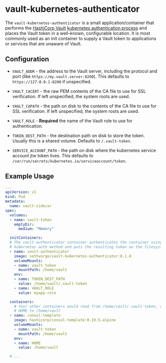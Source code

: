 # vault-kubernetes-authenticator

The `vault-kubernetes-authenticator` is a small application/container that performs the [HashiCorp Vault][vault] [kubernetes authentication process][vault-k8s-auth] and places the Vault token in a well-known, configurable location. It is most commonly used as an init container to supply a Vault token to applications or services that are unaware of Vault.

[vault]: https://www.vaultproject.io
[vault-k8s-auth]: https://www.vaultproject.io/docs/auth/kubernetes.html#authentication


## Configuration

- `VAULT_ADDR` - the address to the Vault server, including the protocol and port (like `https://my.vault.server:8200`). This defaults to `https://127.0.0.1:8200` if unspecified.

- `VAULT_CACERT` - the raw PEM contents of the CA file to use for SSL verification. If left unspecified, the system roots are used.

- `VAULT_CAPATH` - the path on disk to the contents of the CA file to use for SSL verification. If left unspecified, the system roots are used.

- `VAULT_ROLE` - **Required** the name of the Vault role to use for authentication.

- `TOKEN_DEST_PATH` - the destination path on disk to store the token. Usually this is a shared volume. Defaults to `/.vault-token`.

- `SERVICE_ACCOUNT_PATH` - the path on disk where the kubernetes service account jtw token lives. This defaults to `/var/run/secrets/kubernetes.io/serviceaccount/token`.

## Example Usage

```yaml
---
apiVersion: v1
kind: Pod
metadata:
  name: vault-sidecar
spec:
  volumes:
  - name: vault-token
    emptyDir:
      medium: "Memory"

  initContainers:
  # The vault-authenticator container authenticates the container using the
  # kubernetes auth method and puts the resulting token on the filesystem.
  - name: vault-authenticator
    image: sethvargo/vault-kubernetes-authenticator:0.1.0
    volumeMounts:
    - name: vault-token
      mountPath: /home/vault
    env:
    - name: TOKEN_DEST_PATH
      value: /home/vault/.vault-token
    - name: VAULT_ROLE
      value: myapp-role

  containers:
    # Your other containers would read from /home/vault/.vault-token, or set
    # HOME to /home/vault
  - name: consul-template
    image: hashicorp/consul-template:0.19.5.alpine
    volumeMounts:
    - name: vault-token
      mountPath: /home/vault
    env:
    - name: HOME
      value: /home/vault

  # ...
```
